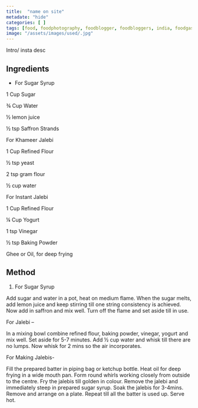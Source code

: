 ```yaml
---
title:  "name on site"
metadate: "hide"
categories: [ ]
tags: [food, foodphotography, foodblogger, foodbloggers, india, foodgasm, indianfood, love, foodcoma, foodporn,indiancooking, indianrecipe, foodlovers, indianfood, indianfoodbloggers, foodiesofinstagram, foodlove, indian, indiancouple, eatlocal, eathealthy, eatwell, desifood, trending, tasty, taste, yummyinmytummy, foodie, instafood, instafoodie, foodstagram, instagood, passionatepaprika, foodblog, easy, indian, recipe, mothersrecipe, cooking, easycooking, easyrecipe, simple, simplefood ]
image: "/assets/images/used/.jpg"
---
```


Intro/ insta desc 

## Ingredients

- For Sugar Syrup

1 Cup Sugar

¾ Cup Water

½ lemon juice

½ tsp Saffron Strands

For Khameer Jalebi

1 Cup Refined Flour

½ tsp yeast

2 tsp gram flour

½ cup water 

For Instant Jalebi

1 Cup Refined Flour

¼ Cup Yogurt

1 tsp Vinegar

½ tsp Baking Powder

Ghee or Oil, for deep frying

## Method

1. For Sugar Syrup

Add sugar and water in a pot, heat on medium flame.
When the sugar melts, add lemon juice and keep stirring till one string consistency is achieved.
Now add in saffron and mix well. Turn off the flame and set aside till in use.



For Jalebi –

In a mixing bowl combine refined flour, baking powder, vinegar, yogurt and mix well. Set aside for 5-7 minutes.
Add ½ cup water and whisk till there are no lumps.
Now whisk for 2 mins so the air incorporates.

For Making Jalebis-

Fill the prepared batter in piping bag or ketchup bottle.
Heat oil for deep frying in a wide mouth pan.
Form round whirls working closely from outside to the centre.
Fry the jalebis till golden in colour. Remove the jalebi and immediately steep in prepared sugar syrup.
Soak the jalebis for 3-4mins. Remove and arrange on a plate.
Repeat till all the batter is used up. Serve hot.
